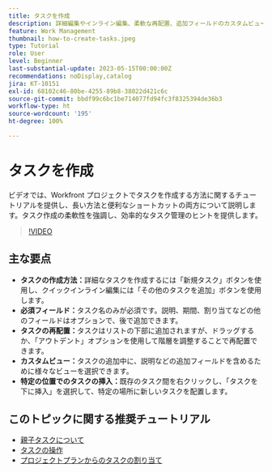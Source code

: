 ```yaml
---
title: タスクを作成
description: 詳細編集やインライン編集、柔軟な再配置、追加フィールドのカスタムビュー、Workfront の「タスクを下に挿入」の使用などの特定の配置のオプションを使用して、タスクの作成を簡素化します。
feature: Work Management
thumbnail: how-to-create-tasks.jpeg
type: Tutorial
role: User
level: Beginner
last-substantial-update: 2023-05-15T00:00:00Z
recommendations: noDisplay,catalog
jira: KT-10151
exl-id: 68102c46-80be-4255-89b8-38022d421c6c
source-git-commit: bbdf99c6bc1be714077fd94fc3f8325394de36b3
workflow-type: ht
source-wordcount: '195'
ht-degree: 100%

---
```


# タスクを作成

ビデオでは、Workfront プロジェクトでタスクを作成する方法に関するチュートリアルを提供し、長い方法と便利なショートカットの両方について説明します。タスク作成の柔軟性を強調し、効率的なタスク管理のヒントを提供します。


>[!VIDEO](https://video.tv.adobe.com/v/3419372/?quality=12&learn=on&enablevpops=1)

## 主な要点

* **タスクの作成方法：**&#x200B;詳細なタスクを作成するには「新規タスク」ボタンを使用し、クイックインライン編集には「その他のタスクを追加」ボタンを使用します。
* **必須フィールド：**&#x200B;タスク名のみが必須です。説明、期間、割り当てなどの他のフィールドはオプションで、後で追加できます。
* **タスクの再配置：**&#x200B;タスクはリストの下部に追加されますが、ドラッグするか、「アウトデント」オプションを使用して階層を調整することで再配置できます。
* **カスタムビュー：**&#x200B;タスクの追加中に、説明などの追加フィールドを含めるために様々なビューを選択できます。
* **特定の位置でのタスクの挿入：**&#x200B;既存のタスク間を右クリックし、「タスクを下に挿入」を選択して、特定の場所に新しいタスクを配置します。


## このトピックに関する推奨チュートリアル

* [親子タスクについて](/help/manage-work/tasks/understand-parent-child-tasks.md)
* [タスクの操作](/help/manage-work/tasks/work-with-tasks.md)
* [プロジェクトプランからのタスクの割り当て](/help/manage-work/tasks/assign-tasks-from-the-project-plan.md)
